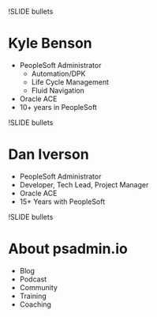 !SLIDE bullets

# Kyle Benson

* PeopleSoft Administrator
    * Automation/DPK
    * Life Cycle Management
    * Fluid Navigation
* Oracle ACE
* 10+ years in PeopleSoft

!SLIDE bullets

# Dan Iverson

* PeopleSoft Administrator
* Developer, Tech Lead, Project Manager
* Oracle ACE
* 15+ Years with PeopleSoft

!SLIDE bullets

# About psadmin.io

* Blog
* Podcast
* Community
* Training
* Coaching

